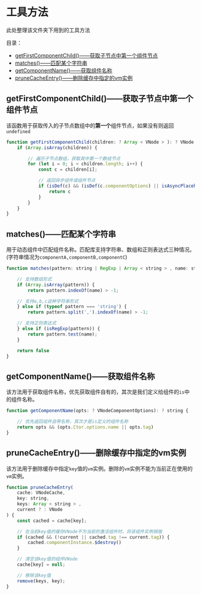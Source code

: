 # 工具方法

此处整理该文件夹下用到的工具方法

目录：

- [getFirstComponentChild()——获取子节点中第一个组件节点](#getfirstcomponentchild%e8%8e%b7%e5%8f%96%e5%ad%90%e8%8a%82%e7%82%b9%e4%b8%ad%e7%ac%ac%e4%b8%80%e4%b8%aa%e7%bb%84%e4%bb%b6%e8%8a%82%e7%82%b9)
- [matches()——匹配某个字符串](#matches%e5%8c%b9%e9%85%8d%e6%9f%90%e4%b8%aa%e5%ad%97%e7%ac%a6%e4%b8%b2)
- [getComponentName()——获取组件名称](#getcomponentname%e8%8e%b7%e5%8f%96%e7%bb%84%e4%bb%b6%e5%90%8d%e7%a7%b0)
- [pruneCacheEntry()——删除缓存中指定的vm实例](#prunecacheentry%e5%88%a0%e9%99%a4%e7%bc%93%e5%ad%98%e4%b8%ad%e6%8c%87%e5%ae%9a%e7%9a%84vm%e5%ae%9e%e4%be%8b)

## getFirstComponentChild()——获取子节点中第一个组件节点

该函数用于获取传入的子节点数组中的**第一个**组件节点，如果没有则返回`undefined`

```js
function getFirstComponentChild(children: ? Array < VNode > ): ? VNode {
    if (Array.isArray(children)) {

        // 遍历子节点数组，获取其中第一个数组节点
        for (let i = 0; i < children.length; i++) {
            const c = children[i];

            // 返回异步组件或组件节点
            if (isDef(c) && (isDef(c.componentOptions) || isAsyncPlaceholder(c))) {
                return c
            }
        }
    }
}
```

## matches()——匹配某个字符串

用于动态组件中匹配组件名称。匹配库支持字符串、数组和正则表达式三种情况。(字符串情况为`componentA,componentB,componentC`)

```js
function matches(pattern: string | RegExp | Array < string > , name: string) : boolean {

    // 支持数组形式
    if (Array.isArray(pattern)) {
        return pattern.indexOf(name) > -1;

    // 支持a,b,c这种字符串形式
    } else if (typeof pattern === 'string') {
        return pattern.split(',').indexOf(name) > -1;

    // 支持正则表达式
    } else if (isRegExp(pattern)) {
        return pattern.test(name);
    }

    return false
}
```

## getComponentName()——获取组件名称

该方法用于获取组件名称，优先获取组件自有的，其次是我们定义给组件的`is`中的组件名称。

```js
function getComponentName(opts: ? VNodeComponentOptions): ? string {

    // 优先返回组件自带名称，其次才是is定义的组件名称
    return opts && (opts.Ctor.options.name || opts.tag)
}
```

## pruneCacheEntry()——删除缓存中指定的vm实例

该方法用于删除缓存中指定`key`值的`vm`实例。删除的`vm`实例不能为当前正在使用的`vm`实例。

```js
function pruneCacheEntry(
    cache: VNodeCache,
    key: string,
    keys: Array < string > ,
    current ? : VNode
) {
    const cached = cache[key];

    // 在当前key值的缓存VNode不为当前的激活组件时，将该组件实例销毁
    if (cached && (!current || cached.tag !== current.tag)) {
        cached.componentInstance.$destroy()
    }

    // 清空该key值的组件VNode
    cache[key] = null;

    // 移除该key值
    remove(keys, key);
}
```